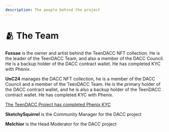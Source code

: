 ```yaml
---
description: The people behind the project
---
```


# 🫂 The Team

**Foxsae** is the owner and artist behind the TeenDACC NFT collection. He is the leader of the TeenDACC Team, and also a member of the DACC Council. He is a backup holder of the DACC contract wallet. He has completed KYC with Phenix.

**UnC24** manages the DACC NFT collection, he is a member of the DACC Council and a member of the TeenDACC Team. He is the primary holder of the DACC contract wallet, and he is also a backup holder of the TeenDACC contract wallet. He has completed KYC with Phenix.

[The TeenDACC Project has completed Phenix KYC ](https://phenix.finance/projects/teendacc/)

**SketchySquirrel** is the Community Manager for the DACC project

**Melchior** is the Head Moderator for the DACC project
